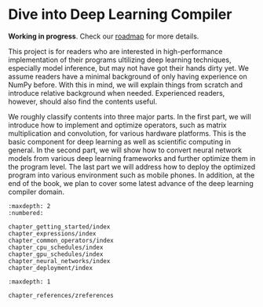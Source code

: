 Dive into Deep Learning Compiler
================================

**Working in progress**. Check our [roadmap](http://bit.ly/2NQ7gh3) for more details.

This project is for readers who are interested in high-performance
implementation of their programs ultilizing deep learning techniques, especially model inference,
but may not have got their hands dirty yet. We assume
readers have a minimal background of only having experience on NumPy before. With this in mind, 
we will explain things from scratch and introduce relative background when needed. Experienced
readers, however, should also find the contents useful.

We roughly classify contents into three major parts. In the first part, we will
introduce how to implement and optimize operators, such as matrix multiplication
and convolution, for various hardware platforms. This is the basic component for
deep learning as well as scientific computing in general. 
In the second part, we will show how to convert neural
network models from various deep learning frameworks and further optimize them
in the program level. The last part we will address how to deploy the optimized
program into various environment such as mobile phones.
In addition, at the end of the book, 
we plan to cover some latest advance of the deep learning compiler domain.


```toc
:maxdepth: 2
:numbered:

chapter_getting_started/index
chapter_expressions/index
chapter_common_operators/index
chapter_cpu_schedules/index
chapter_gpu_schedules/index
chapter_neural_networks/index
chapter_deployment/index
```


```toc
:maxdepth: 1

chapter_references/zreferences
```
